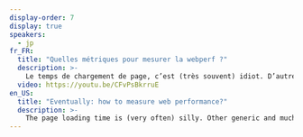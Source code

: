 ```yaml
---
display-order: 7
display: true
speakers:
  - jp
fr_FR:
  title: "Quelles métriques pour mesurer la webperf ?"
  description: >-
    Le temps de chargement de page, c’est (très souvent) idiot. D’autres métriques génériques et bien meilleures existent mais ont chacune leurs défauts (Speed Index, First Contentful Paint, Time To Interactive …). Du coup, je vais surtout vous apprendre à mesurer ce qui compte pour *votre* site : des métriques techniques de chargement, les métriques visuelles, le CPU client et enfin les Custom Metrics.
  video: https://youtu.be/CFvPsBkrruE
en_US:
  title: "Eventually: how to measure web performance?"
  description: >-
    The page loading time is (very often) silly. Other generic and much better metrics exist but each have their weaknesses (speedIndex, first contentful paint, Time to Interactive …). So, I'm going to teach you how to measure what really counts for YOUR website: technical loading metrics, visual metrics, client CPU and custom metrics.
---
```

